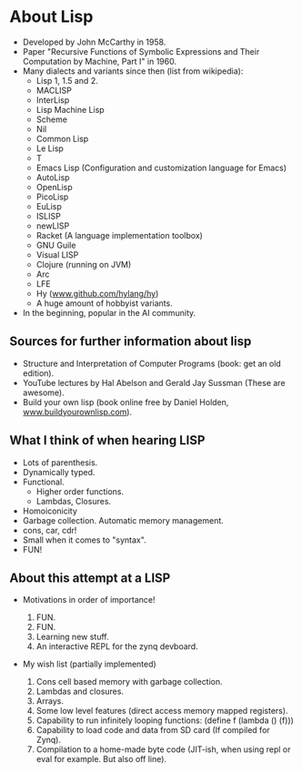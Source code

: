 

# About Lisp

* Developed by John McCarthy in 1958.
* Paper "Recursive Functions of Symbolic Expressions and Their Computation by Machine, Part I" in 1960.
* Many dialects and variants since then (list from wikipedia): 
  * Lisp 1, 1.5 and 2.
  * MACLISP
  * InterLisp
  * Lisp Machine Lisp
  * Scheme
  * Nil
  * Common Lisp							
  * Le Lisp
  * T
  * Emacs Lisp		(Configuration and customization language for Emacs)		
  * AutoLisp
  * OpenLisp
  * PicoLisp
  * EuLisp
  * ISLISP
  * newLISP
  * Racket		(A language implementation toolbox)
  * GNU Guile
  * Visual LISP
  * Clojure		(running on JVM)		
  * Arc
  * LFE
  * Hy			(www.github.com/hylang/hy)
  * A huge amount of hobbyist variants.
* In the beginning, popular in the AI community. 


## Sources for further information about lisp

* Structure and Interpretation of Computer Programs (book: get an old edition).
* YouTube lectures by Hal Abelson and Gerald Jay Sussman (These are awesome).
* Build your own lisp (book online free by Daniel Holden, www.buildyourownlisp.com).
 
 
## What I think of when hearing LISP

* Lots of parenthesis. 
* Dynamically typed.
* Functional.
  * Higher order functions.
  * Lambdas, Closures. 
* Homoiconicity
* Garbage collection. Automatic memory management.
* cons, car, cdr!
* Small when it comes to "syntax".
* FUN!


## About this attempt at a LISP

* Motivations in order of importance!
  1. FUN.
  2. FUN.
  3. Learning new stuff.
  4. An interactive REPL for the zynq devboard.


* My wish list (partially implemented)
  1. Cons cell based memory with garbage collection.
  2. Lambdas and closures.
  3. Arrays.
  4. Some low level features (direct access memory mapped registers).
  5. Capability to run infinitely looping functions: (define f (lambda () (f)))
  6. Capability to load code and data from SD card (If compiled for Zynq).
  7. Compilation to a home-made byte code (JIT-ish, when using repl or eval for example. But also off line).
  